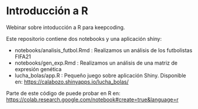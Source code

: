 # Introducción a R

Webinar sobre intoducción a R para keepcoding.

Este repositorio contiene dos notebooks y una aplicación shiny:

* notebooks/analisis_futbol.Rmd : Realizamos un análisis de los futbolistas FIFA21
* notebooks/gen_exp.Rmd : Realizamos un análisis de una matriz de expresión genética
* lucha_bolas/app.R : Pequeño juego sobre aplicación Shiny. Disponible en:  https://calabozo.shinyapps.io/lucha_bolas/

Parte de este código de puede probar en R en:
https://colab.research.google.com/notebook#create=true&language=r
